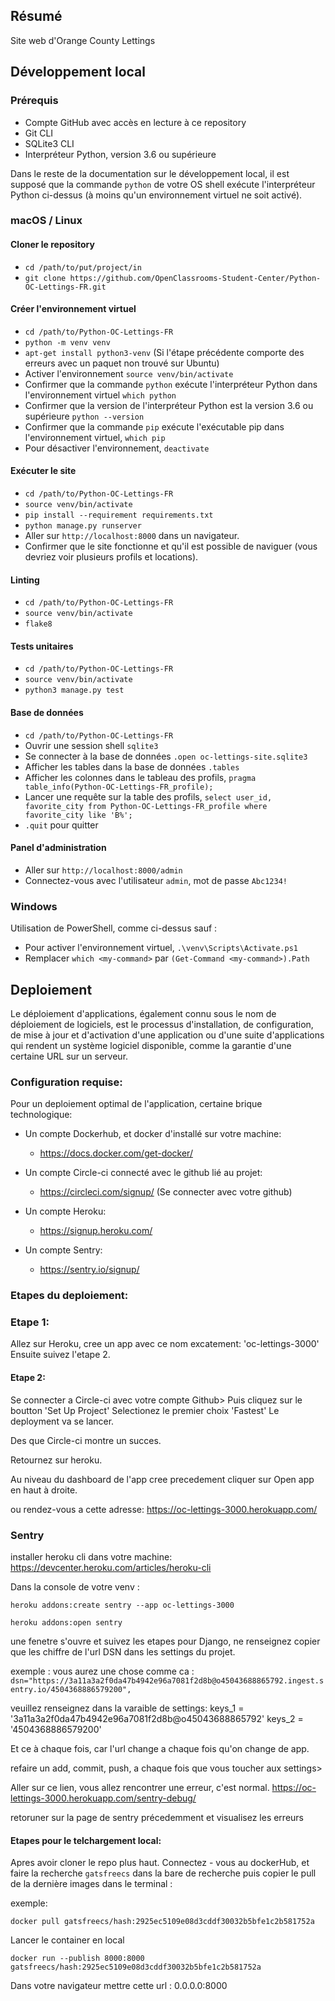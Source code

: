 ## Résumé

Site web d'Orange County Lettings

## Développement local

### Prérequis

- Compte GitHub avec accès en lecture à ce repository
- Git CLI
- SQLite3 CLI
- Interpréteur Python, version 3.6 ou supérieure

Dans le reste de la documentation sur le développement local, il est supposé que la commande `python` de votre OS shell exécute l'interpréteur Python ci-dessus (à moins qu'un environnement virtuel ne soit activé).

### macOS / Linux

#### Cloner le repository

- `cd /path/to/put/project/in`
- `git clone https://github.com/OpenClassrooms-Student-Center/Python-OC-Lettings-FR.git`

#### Créer l'environnement virtuel

- `cd /path/to/Python-OC-Lettings-FR`
- `python -m venv venv`
- `apt-get install python3-venv` (Si l'étape précédente comporte des erreurs avec un paquet non trouvé sur Ubuntu)
- Activer l'environnement `source venv/bin/activate`
- Confirmer que la commande `python` exécute l'interpréteur Python dans l'environnement virtuel
`which python`
- Confirmer que la version de l'interpréteur Python est la version 3.6 ou supérieure `python --version`
- Confirmer que la commande `pip` exécute l'exécutable pip dans l'environnement virtuel, `which pip`
- Pour désactiver l'environnement, `deactivate`

#### Exécuter le site

- `cd /path/to/Python-OC-Lettings-FR`
- `source venv/bin/activate`
- `pip install --requirement requirements.txt`
- `python manage.py runserver`
- Aller sur `http://localhost:8000` dans un navigateur.
- Confirmer que le site fonctionne et qu'il est possible de naviguer (vous devriez voir plusieurs profils et locations).

#### Linting

- `cd /path/to/Python-OC-Lettings-FR`
- `source venv/bin/activate`
- `flake8`

#### Tests unitaires

- `cd /path/to/Python-OC-Lettings-FR`
- `source venv/bin/activate`
- `python3 manage.py test`

#### Base de données

- `cd /path/to/Python-OC-Lettings-FR`
- Ouvrir une session shell `sqlite3`
- Se connecter à la base de données `.open oc-lettings-site.sqlite3`
- Afficher les tables dans la base de données `.tables`
- Afficher les colonnes dans le tableau des profils, `pragma table_info(Python-OC-Lettings-FR_profile);`
- Lancer une requête sur la table des profils, `select user_id, favorite_city from
  Python-OC-Lettings-FR_profile where favorite_city like 'B%';`
- `.quit` pour quitter

#### Panel d'administration

- Aller sur `http://localhost:8000/admin`
- Connectez-vous avec l'utilisateur `admin`, mot de passe `Abc1234!`

### Windows

Utilisation de PowerShell, comme ci-dessus sauf :

- Pour activer l'environnement virtuel, `.\venv\Scripts\Activate.ps1` 
- Remplacer `which <my-command>` par `(Get-Command <my-command>).Path`

## Deploiement
Le déploiement d'applications, également connu sous le nom de déploiement de logiciels, est le processus d'installation, de configuration, de mise à jour et d'activation d'une application ou d'une suite d'applications qui rendent un système logiciel disponible, comme la garantie d'une certaine URL sur un serveur.

### Configuration requise:
Pour un deploiement optimal de l'application, certaine brique technologique:

- Un compte Dockerhub, et docker d'installé sur votre machine:
    - https://docs.docker.com/get-docker/
  
- Un compte Circle-ci connecté avec le github lié au projet:
    - https://circleci.com/signup/    (Se connecter avec votre github)

- Un compte Heroku:
    - https://signup.heroku.com/

- Un compte Sentry:
    - https://sentry.io/signup/

### Etapes du deploiement:
### Etape 1:
Allez sur Heroku, cree un app avec ce nom excatement:
'oc-lettings-3000'
Ensuite suivez l'etape 2.
#### Etape 2:
Se connecter a Circle-ci avec votre compte Github>
Puis cliquez sur le boutton 'Set Up Project'
Selectionez le premier choix 'Fastest'
Le deployment va se lancer.

Des que Circle-ci montre un succes.

Retournez sur heroku.

Au niveau du dashboard de l'app cree precedement
cliquer sur Open app en haut à droite.

ou rendez-vous a cette adresse:
https://oc-lettings-3000.herokuapp.com/

### Sentry
installer heroku cli dans votre machine:
https://devcenter.heroku.com/articles/heroku-cli

Dans la console de votre venv :
```cython
heroku addons:create sentry --app oc-lettings-3000
```
```cython
heroku addons:open sentry  
```
une fenetre s'ouvre et suivez les etapes pour Django,
ne renseignez copier que les chiffre de l'url DSN dans les settings du projet.

exemple : 
vous aurez une chose comme ca :
```dsn="https://3a11a3a2f0da47b4942e96a7081f2d8b@o45043688865792.ingest.sentry.io/4504368886579200",```

veuillez renseignez dans la varaible de settings:
keys_1 = '3a11a3a2f0da47b4942e96a7081f2d8b@o45043688865792'
keys_2 = '4504368886579200'

Et ce à chaque fois, car l'url change a chaque fois qu'on change de app.

refaire un add, commit, push, a chaque fois que vous toucher aux settings>

Aller sur ce lien, vous allez rencontrer une erreur, c'est normal.
https://oc-lettings-3000.herokuapp.com/sentry-debug/

retoruner sur la page de sentry précedemment et visualisez les erreurs









#### Etapes pour le telchargement local:

Apres avoir cloner le repo plus haut.
Connectez - vous au dockerHub, et faire la recherche 
``
gatsfreecs
``
dans la bare de recherche puis copier le pull de la dernière images dans le terminal :

exemple:
```cython
docker pull gatsfreecs/hash:2925ec5109e08d3cddf30032b5bfe1c2b581752a
```

Lancer le container en local
 
```cython
docker run --publish 8000:8000 gatsfreecs/hash:2925ec5109e08d3cddf30032b5bfe1c2b581752a
```
Dans votre navigateur mettre cette url : 0.0.0.0:8000




